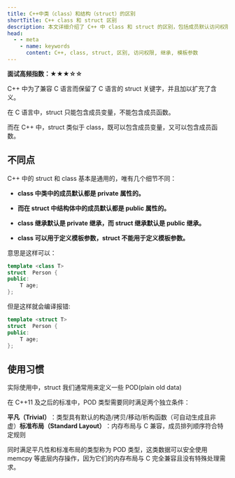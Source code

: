 ```yaml
---
title: C++中类（class）和结构（struct）的区别
shortTitle: C++ class 和 struct 区别
description: 本文详细介绍了 C++ 中 class 和 struct 的区别，包括成员默认访问权限、继承默认访问权限、模板参数使用等方面的差异。
head:
  - - meta
    - name: keywords
      content: C++, class, struct, 区别, 访问权限, 继承, 模板参数
---
```


**面试高频指数：★★★☆☆**

C++ 中为了兼容 C 语言而保留了 C 语言的 struct 关键字，并且加以扩充了含义。

在 C 语言中，struct 只能包含成员变量，不能包含成员函数。

而在 C++ 中，struct 类似于 class，既可以包含成员变量，又可以包含成员函数。

## 不同点

C++ 中的 struct 和 class 基本是通用的，唯有几个细节不同：

* **class 中类中的成员默认都是 private 属性的。**

* **而在 struct 中结构体中的成员默认都是 public 属性的。**

* **class 继承默认是 private 继承，而 struct 继承默认是 public 继承。**

* **class 可以用于定义模板参数，struct 不能用于定义模板参数。**

意思是这样可以：

```cpp
template <class T>
struct  Person {
public:
    T age;
};
```

但是这样就会编译报错:

```cpp
template <struct T>
struct  Person {
public:
    T age;
};
```

## 使用习惯

实际使用中，struct 我们通常用来定义一些 POD(plain old data)

在 C++11 及之后的标准中，POD 类型需要同时满足两个独立条件：

**​​平凡（Trivial）**​​：类型具有默认的构造/拷贝/移动/析构函数（可自动生成且非虚）
​​**标准布局（Standard Layout）​​**：内存布局与 C 兼容，成员排列顺序符合特定规则

同时满足平凡性和标准布局的类型称为 POD 类型，这类数据可以安全使用 memcpy 等底层内存操作，因为它们的内存布局与 C 完全兼容且没有特殊处理需求。


